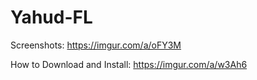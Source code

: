 # Yahud-FL
Screenshots: https://imgur.com/a/oFY3M

How to Download and Install: https://imgur.com/a/w3Ah6
